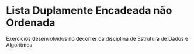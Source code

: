 # Lista Duplamente Encadeada não Ordenada
Exercícios desenvolvidos no decorrer da disciplina de Estrutura de Dados e Algoritmos
